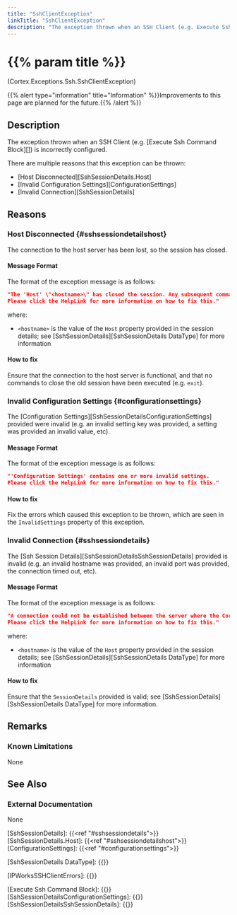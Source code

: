 ```yaml
---
title: "SshClientException"
linkTitle: "SshClientException"
description: "The exception thrown when an SSH Client (e.g. Execute Ssh Command Block) is incorrectly configured."
---
```


# {{% param title %}}

<p class="namespace">(Cortex.Exceptions.Ssh.SshClientException)</p>
{{% alert type="information" title="Information" %}}Improvements to this page are planned for the future.{{% /alert %}}

## Description

The exception thrown when an SSH Client (e.g. [Execute Ssh Command Block][]) is incorrectly configured.

There are multiple reasons that this exception can be thrown:

* [Host Disconnected][SshSessionDetails.Host]
* [Invalid Configuration Settings][ConfigurationSettings]
* [Invalid Connection][SshSessionDetails]

## Reasons

### Host Disconnected {#sshsessiondetailshost}

The connection to the host server has been lost, so the session has closed.

#### Message Format

The format of the exception message is as follows:

```json
"The 'Host' \"<hostname>\" has closed the session. Any subsequent commands run on the session will result in a new one being created.
Please click the HelpLink for more information on how to fix this."
```

where:

* `<hostname>` is the value of the `Host` property provided in the session details; see [SshSessionDetails][SshSessionDetails DataType] for more information

#### How to fix

Ensure that the connection to the host server is functional, and that no commands to close the old session have been executed (e.g. `exit`).

### Invalid Configuration Settings {#configurationsettings}

The [Configuration Settings][SshSessionDetailsConfigurationSettings] provided were invalid (e.g. an invalid setting key was provided, a setting was provided an invalid value, etc).

#### Message Format

The format of the exception message is as follows:

```json
"'Configuration Settings' contains one or more invalid settings.
Please click the HelpLink for more information on how to fix this."
```

#### How to fix

Fix the errors which caused this exception to be thrown, which are seen in the `InvalidSettings` property of this exception.

### Invalid Connection {#sshsessiondetails}

The [Ssh Session Details][SshSessionDetailsSshSessionDetails] provided is invalid (e.g. an invalid hostname was provided, an invalid port was provided, the connection timed out, etc).

[//]: # (Got up to here in signoff)

#### Message Format

The format of the exception message is as follows:

```json
"A connection could not be established between the server where the Cortex Execution Service is running (\"<hostname>\") and the host.
Please click the HelpLink for more information on how to fix this."
```

where:

* `<hostname>` is the value of the `Host` property provided in the session details; see [SshSessionDetails][SshSessionDetails DataType] for more information

#### How to fix

Ensure that the `SessionDetails` provided is valid; see [SshSessionDetails][SshSessionDetails DataType] for more information.

## Remarks

### Known Limitations

None

## See Also

### External Documentation

None

[SshSessionDetails]: {{<ref "#sshsessiondetails">}}
[SshSessionDetails.Host]: {{<ref "#sshsessiondetailshost">}}
[ConfigurationSettings]: {{<ref "#configurationsettings">}}

[SshSessionDetails DataType]: {{<url path="Cortex.Reference.DataTypes.Ssh.SshSessionDetails.MainDoc">}}

[IPWorksSSHClientErrors]: {{<url path="IPWorks.SshErrors">}}

[Execute Ssh Command Block]: {{<url path="Cortex.Reference.Blocks.Ssh.ExecuteSshCommand.ExecuteSshCommandBlock.MainDoc">}}
[SshSessionDetailsConfigurationSettings]: {{<url path="Cortex.Reference.Blocks.Ssh.ExecuteSshCommand.ExecuteSshCommandBlock.ConfigurationSettings">}}
[SshSessionDetailsSshSessionDetails]: {{<url path="Cortex.Reference.Blocks.Ssh.ExecuteSshCommand.ExecuteSshCommandBlock.SshSessionDetails">}}
